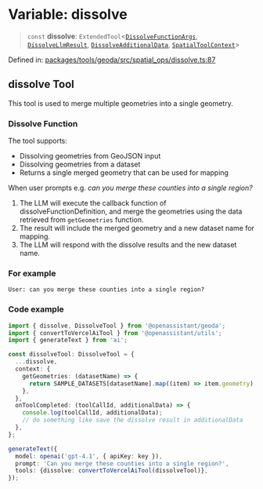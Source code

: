 # Variable: dissolve

> `const` **dissolve**: `ExtendedTool`\<[`DissolveFunctionArgs`](../type-aliases/DissolveFunctionArgs.md), [`DissolveLlmResult`](../type-aliases/DissolveLlmResult.md), [`DissolveAdditionalData`](../type-aliases/DissolveAdditionalData.md), [`SpatialToolContext`](../type-aliases/SpatialToolContext.md)\>

Defined in: [packages/tools/geoda/src/spatial\_ops/dissolve.ts:87](https://github.com/geodaopenjs/openassistant/blob/0a6a7e7306d75a25dc968b3117f04cb7bd613bec/packages/tools/geoda/src/spatial_ops/dissolve.ts#L87)

## dissolve Tool

This tool is used to merge multiple geometries into a single geometry.

### Dissolve Function

The tool supports:
- Dissolving geometries from GeoJSON input
- Dissolving geometries from a dataset
- Returns a single merged geometry that can be used for mapping

When user prompts e.g. *can you merge these counties into a single region?*

1. The LLM will execute the callback function of dissolveFunctionDefinition, and merge the geometries using the data retrieved from `getGeometries` function.
2. The result will include the merged geometry and a new dataset name for mapping.
3. The LLM will respond with the dissolve results and the new dataset name.

### For example
```
User: can you merge these counties into a single region?
```

### Code example
```typescript
import { dissolve, DissolveTool } from '@openassistant/geoda';
import { convertToVercelAiTool } from '@openassistant/utils';
import { generateText } from 'ai';

const dissolveTool: DissolveTool = {
  ...dissolve,
  context: {
    getGeometries: (datasetName) => {
      return SAMPLE_DATASETS[datasetName].map((item) => item.geometry);
    },
  },
  onToolCompleted: (toolCallId, additionalData) => {
    console.log(toolCallId, additionalData);
    // do something like save the dissolve result in additionalData
  },
};

generateText({
  model: openai('gpt-4.1', { apiKey: key }),
  prompt: 'Can you merge these counties into a single region?',
  tools: {dissolve: convertToVercelAiTool(dissolveTool)},
});
```

